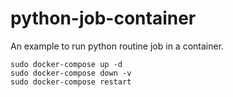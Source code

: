 # python-job-container
An example to run python routine job in a container.

```
sudo docker-compose up -d
sudo docker-compose down -v
sudo docker-compose restart
```
